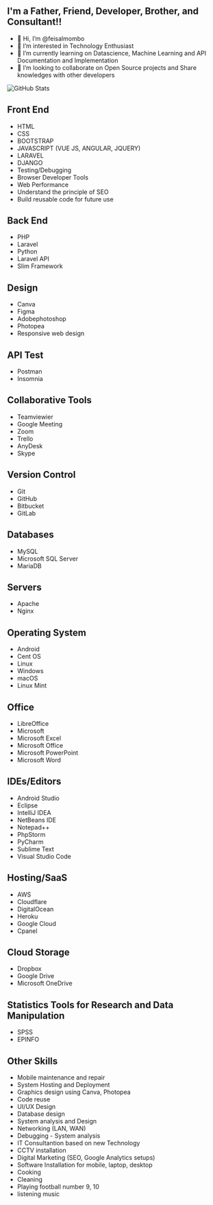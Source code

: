 ## **I'm a Father, Friend, Developer, Brother, and Consultant!!**
- 👋 Hi, I’m @feisalmombo
- 👀 I’m interested in Technology Enthusiast
- 🌱 I’m currently learning on Datascience, Machine Learning and API Documentation and Implementation
- 💞️ I’m looking to collaborate on Open Source projects and Share knowledges with other developers

<!---
feisalmombo/feisalmombo is a ✨ special ✨ repository because its `README.md` (this file) appears on your GitHub profile.
You can click the Preview link to take a look at your changes.
--->

![GitHub Stats](https://github-readme-stats-ruby-one.vercel.app/api?username=feisalmombo&show_icons=true&theme=radical)
## **Front End**
- HTML
- CSS
- BOOTSTRAP
- JAVASCRIPT (VUE JS, ANGULAR, JQUERY)
- LARAVEL
- DJANGO
- Testing/Debugging
- Browser Developer Tools
- Web Performance
- Understand the principle of SEO
- Build reusable code for future use

## **Back End**
- PHP
- Laravel
- Python
- Laravel API
- Slim Framework
 
 ## **Design**
 - Canva
 - Figma
 - Adobephotoshop
 - Photopea
 - Responsive web design

## **API Test**
- Postman
- Insomnia

## **Collaborative Tools**
- Teamviewier
- Google Meeting
- Zoom
- Trello
- AnyDesk
- Skype
 
## **Version Control**
- Git
- GitHub
- Bitbucket
- GitLab

## **Databases**
- MySQL
- Microsoft SQL Server	
- MariaDB

## **Servers**
- Apache
- Nginx

## **Operating System**
- Android
- Cent OS	
- Linux
- Windows
- macOS
- Linux Mint	

## **Office**
- LibreOffice	
- Microsoft
- Microsoft Excel	
- Microsoft Office	
- Microsoft PowerPoint	
- Microsoft Word	

## **IDEs/Editors**
- Android Studio	
- Eclipse
- IntelliJ IDEA	
- NetBeans IDE	
- Notepad++	
- PhpStorm
- PyCharm
- Sublime Text	
- Visual Studio Code	

## **Hosting/SaaS**
- AWS
- Cloudflare
- DigitalOcean
- Heroku
- Google Cloud	
- Cpanel

## **Cloud Storage**
- Dropbox	
- Google Drive	
- Microsoft OneDrive	

## **Statistics Tools for Research and Data Manipulation**
- SPSS
- EPINFO

## **Other Skills**
- Mobile maintenance and repair
- System Hosting and Deployment
- Graphics design using Canva, Photopea
- Code reuse
- UI/UX Design
- Database design
- System analysis and Design
- Networking (LAN, WAN)
- Debugging - System analysis
- IT Consultantion based on new Technology
- CCTV installation
- Digital Marketing (SEO, Google Analytics setups)
- Software Installation for mobile, laptop, desktop
- Cooking
- Cleaning
- Playing football number 9, 10
- listening music
